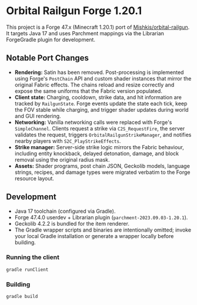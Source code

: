# Orbital Railgun Forge 1.20.1

This project is a Forge 47.x (Minecraft 1.20.1) port of [Mishkis/orbital-railgun](https://github.com/Mishkis/orbital-railgun).
It targets Java 17 and uses Parchment mappings via the Librarian ForgeGradle plugin for development.

## Notable Port Changes

* **Rendering:** Satin has been removed. Post-processing is implemented using Forge's `PostChain` API and custom shader instances that mirror the original Fabric effects. The chains reload and resize correctly and expose the same uniforms that the Fabric version populated.
* **Client state:** Charging, cooldown, strike data, and hit information are tracked by `RailgunState`. Forge events update the state each tick, keep the FOV stable while charging, and trigger shader updates during world and GUI rendering.
* **Networking:** Vanilla networking calls were replaced with Forge's `SimpleChannel`. Clients request a strike via `C2S_RequestFire`, the server validates the request, triggers `OrbitalRailgunStrikeManager`, and notifies nearby players with `S2C_PlayStrikeEffects`.
* **Strike manager:** Server-side strike logic mirrors the Fabric behaviour, including entity knockback, delayed detonation, damage, and block removal using the original radius mask.
* **Assets:** Shader programs, post chain JSON, Geckolib models, language strings, recipes, and damage types were migrated verbatim to the Forge resource layout.

## Development

* Java 17 toolchain (configured via Gradle).
* Forge 47.4.0 userdev + Librarian plugin (`parchment-2023.09.03-1.20.1`).
* Geckolib 4.2.2 is bundled for the item renderer.
* The Gradle wrapper scripts and binaries are intentionally omitted; invoke your local Gradle installation or generate a wrapper
  locally before building.

### Running the client

```
gradle runClient
```

### Building

```
gradle build
```

